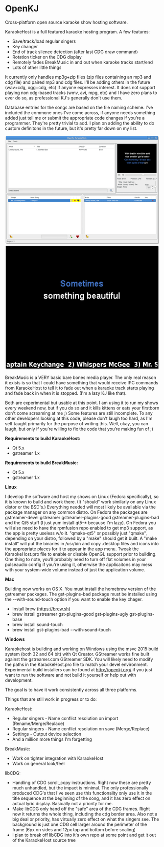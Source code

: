 OpenKJ
======

Cross-platform open source karaoke show hosting software.

KaraokeHost is a full featured karaoke hosting program.
A few features:
* Save/track/load regular singers
* Key changer
* End of track silence detection (after last CDG draw command)
* Rotation ticker on the CDG display
* Remotely fades BreakMusic in and out when karaoke tracks start/end
* Lots of other little things

It currently only handles mp3g+zip files (zip files containing an mp3 and cdg file) and paired mp3 and cdg files.  I'll be adding others in the future (wav+cdg, ogg+cdg, etc) if anyone expresses interest.  It does not support playing non cdg-based tracks (wmv, avi, mpg, etc) and I have zero plans to ever do so, as professional KJ's generally don't use them.

Database entries for the songs are based on the file naming scheme.  I've included the commone ones I've come across, if anyone needs something added just tell me or submit the appropriate code changes if you're a programmer.  They're pretty trivial to add.  I plan on adding the ability to do custom definitons in the future, but it's pretty far down on my list.

![Main window screen shot](/screenShots/KhMainWindow.png "Main KaraokeHost Window")
![Full screen CDG Display](/screenShots/KhCDGWindowFullScreen.png "Fullscreen CDG Display")

BreakMusic is a VERY basic bare bones media player.
The only real reason it exists is so that I could have something that would receive IPC commands from KaraokeHost to tell it to fade out when a karaoke track starts playing and fade back in when it is stopped. (I'm a lazy KJ like that).

Both are experimental but usable at this point.  I am using it to run my shows every weekend now, but if you do so and it kills kittens or eats your firstborn don't come screaming at me ;) Some features are still incomplete. To any other developers looking at this code, please don't laugh too hard, as I'm self taught primarily for the purpose of writing this.  Well, okay, you can laugh, but only if you're willing to fix the code that you're making fun of ;)

**Requirements to build KaraokeHost:**

* Qt 5.x
* gstreamer 1.x

**Requirements to build BreakMusic:**

* Qt 5.x
* gstreamer 1.x

**Linux**

I develop the software and host my shows on Linux (Fedora specifically), so it is known to build and work there.  (It "should" work similarly on any Linux distor or the BSD's.)  Everything needed will most likely be available via the package manager on any common distro.  On Fedora the packages are gstreamer-devel gstreamer gstreamer-plugins-good gstreamer-plugins-bad and the Qt5 stuff (I just yum install qt5-* because I'm lazy).  On Fedora you will also need to have the rpmfusion repo enabled to get mp3 support, as the app is pretty useless w/o it.  "qmake-qt5" or possibly just "qmake", depending on your distro, followed by a "make" should get it built. A "make install" will put the binaries in /usr/bin and copy .desktop files and icons into the appropriate places for it to appear in the app menu.  Tweak the KaraokeHost.pro file to enable or disable OpenGL support prior to building.  One thing to note, you'll probably need to turn off flat volumes in your pulseaudio config if you're using it, otherwise the applicaitons may mess with your system-wide volume instead of just the application volume.

**Mac**

Building now works on OS X.  You must install the homebrew version of the gstreamer packages.  The gst-plugins-bad package must be installed using the --with-sound-touch option if you want to enable the key chager.

* Install brew (https://brew.sh)
* brew install gstreamer gst-plugins-good gst-plugins-ugly gst-plugins-base
* brew install sound-touch
* brew install gst-plugins-bad --with-sound-touch

**Windows**

Karaokehost is building and working on Windows using the msvc 2015 build system (both 32 and 64 bit) with Qt Creator.  GStreamer works fine built against the gstreamer.com GStreamer SDK.  You will likely need to modify the paths in the KaraokeHost.pro file to match your devel environment.  Experimental build installers can be found at http://openkj.org/ if you just want to run the software and not build it yourself or help out with development.


The goal is to have it work consistently across all three platforms.

Things that are still work in progress or to do:

KaraokeHost:

* Regular singers - Name conflict resolution on import (Rename/Merge/Replace) 
* Regular singers - Name conflict resolution on save (Merge/Replace)
* Settings - Output device selection
* And a million more things I'm forgetting

BreakMusic:

* Work on tighter integration with KaraokeHost
* Work on general look/feel

libCDG:

* Handling of CDG scroll_copy instructions.  Right now these are pretty much unhandled, but the impact is minimal.  The only professionally produced CDG's that I've seen use this functionality only use it in the title sequence at the beginning of the song, and it has zero effect on actual lyric display.  Basically not a priority for me.
* Make libCDG only hand off the "safe" area of the CDG frames.  Right now it returns the whole thing, including the cdg border area.  Also not a big deal or priority, has virtually zero effect on what the singers see.  The background is just one CDG cell larger around the perimeter of the frame (6px on sides and 12px top and bottom before scaling)
* I plan to break off libCDG into it's own repo at some point and get it out of the KaraokeHost source tree
